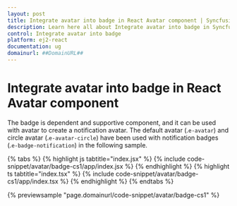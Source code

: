 ```yaml
---
layout: post
title: Integrate avatar into badge in React Avatar component | Syncfusion
description: Learn here all about Integrate avatar into badge in Syncfusion React Avatar component of Syncfusion Essential JS 2 and more.
control: Integrate avatar into badge 
platform: ej2-react
documentation: ug
domainurl: ##DomainURL##
---
```


# Integrate avatar into badge in React Avatar component

The badge is dependent and supportive component, and it can be used with avatar to create a notification avatar.
The default avatar (.`e-avatar`) and circle avatar (.`e-avatar-circle`) have been used with notification badges (.`e-badge-notification`) in the following sample.

{% tabs %}
{% highlight js tabtitle="index.jsx" %}
{% include code-snippet/avatar/badge-cs1/app/index.jsx %}
{% endhighlight %}
{% highlight ts tabtitle="index.tsx" %}
{% include code-snippet/avatar/badge-cs1/app/index.tsx %}
{% endhighlight %}
{% endtabs %}

 {% previewsample "page.domainurl/code-snippet/avatar/badge-cs1" %}
